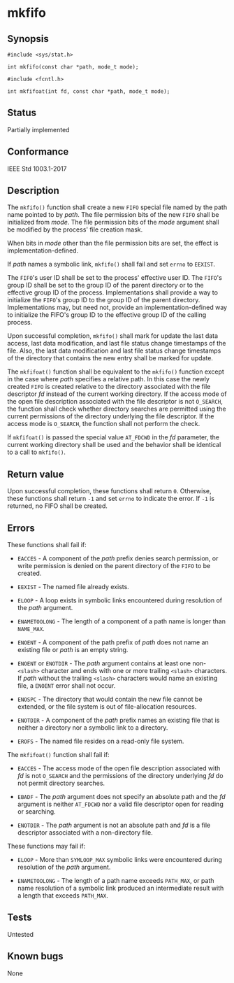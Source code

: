 # mkfifo

## Synopsis

`#include <sys/stat.h>`

`int mkfifo(const char *path, mode_t mode);`

`#include <fcntl.h>`

`int mkfifoat(int fd, const char *path, mode_t mode);`

## Status

Partially implemented

## Conformance

IEEE Std 1003.1-2017

## Description

The `mkfifo()` function shall create a new `FIFO` special file named by the path name pointed to by _path_. The file
permission bits of the new `FIFO` shall be initialized from _mode_. The file permission bits of the _mode_ argument
shall be modified by the process' file creation mask.

When bits in _mode_ other than the file permission bits are set, the effect is implementation-defined.

If _path_ names a symbolic link, `mkfifo()` shall fail and set `errno` to `EEXIST`.

The `FIFO`'s user ID shall be set to the process' effective user ID. The `FIFO`'s group ID shall be set to the group ID
of the parent directory or to the effective group ID of the process. Implementations shall provide a way to initialize
the `FIFO`'s group ID to the group ID of the parent directory. Implementations may, but need not, provide an
implementation-defined way to initialize the FIFO's group ID to the effective group ID of the calling process.

Upon successful completion, `mkfifo()` shall mark for update the last data access, last data modification, and last
file status change timestamps of the file. Also, the last data modification and last file status change timestamps of
the directory that contains the new entry shall be marked for update.

The `mkfifoat()` function shall be equivalent to the `mkfifo()` function except in the case where _path_ specifies a
relative path. In this case the newly created `FIFO` is created relative to the directory associated with the file
descriptor _fd_ instead of the current working directory. If the access mode of the open file description associated
with the file descriptor is not `O_SEARCH`, the function shall check whether directory searches are permitted using the
current permissions of the directory underlying the file descriptor. If the access mode is `O_SEARCH`, the function
shall not perform the check.

If `mkfifoat()` is passed the special value `AT_FDCWD` in the _fd_ parameter, the current working directory shall be
used and the behavior shall be identical to a call to `mkfifo()`.

## Return value

Upon successful completion, these functions shall return `0`. Otherwise, these functions shall return `-1` and set
`errno` to indicate the error. If `-1` is returned, no FIFO shall be created.

## Errors

These functions shall fail if:

* `EACCES` - A component of the _path_ prefix denies search permission, or write permission is denied on the parent
directory of the `FIFO` to be created.

* `EEXIST` - The named file already exists.

* `ELOOP` - A loop exists in symbolic links encountered during resolution of the _path_ argument.

* `ENAMETOOLONG` - The length of a component of a path name is longer than `NAME_MAX`.

* `ENOENT` - A component of the path prefix of _path_ does not name an existing file or _path_ is an empty string.

* `ENOENT` or `ENOTDIR` - The _path_ argument contains at least one non- `<slash>` character and ends with one or more
trailing `<slash>` characters. If _path_ without the trailing `<slash>` characters would name an existing file, a
`ENOENT` error shall not occur.

* `ENOSPC` - The directory that would contain the new file cannot be extended, or the file system is out of
file-allocation resources.

* `ENOTDIR` - A component of the _path_ prefix names an existing file that is neither a directory nor a symbolic link
to a directory.

* `EROFS` - The named file resides on a read-only file system.

The `mkfifoat()` function shall fail if:

* `EACCES` - The access mode of the open file description associated with _fd_ is not `O_SEARCH` and the permissions
of the directory underlying _fd_ do not permit directory searches.

* `EBADF` - The _path_ argument does not specify an absolute path and the _fd_ argument is neither `AT_FDCWD`
nor a valid file descriptor open for reading or searching.

* `ENOTDIR` - The _path_ argument is not an absolute path and _fd_ is a file descriptor associated with a
non-directory file.

These functions may fail if:

* `ELOOP` - More than `SYMLOOP_MAX` symbolic links were encountered during resolution of the _path_ argument.

* `ENAMETOOLONG` - The length of a path name exceeds `PATH_MAX`, or path name resolution of a symbolic link produced an
intermediate result with a length that exceeds `PATH_MAX`.

## Tests

Untested

## Known bugs

None
